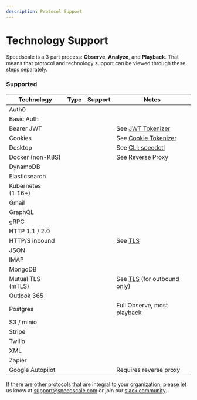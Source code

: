 ```yaml
---
description: Protocol Support
---
```


# Technology Support

Speedscale is a 3 part process: **Observe**, **Analyze**, and **Playback**. That means that protocol and technology support can be viewed through these steps separately.

### Supported <a href="#supported" id="supported"></a>

<table><thead><tr><th>Technology</th><th data-type="select">Type</th><th data-type="select">Support</th><th>Notes</th></tr></thead><tbody><tr><td>Auth0</td><td></td><td></td><td></td></tr><tr><td>Basic Auth</td><td></td><td></td><td></td></tr><tr><td>Bearer JWT</td><td></td><td></td><td>See <a href="../configuration/tokenizers-1/httpauthorization.md">JWT Tokenizer</a></td></tr><tr><td>Cookies</td><td></td><td></td><td>See <a href="../configuration/tokenizers-1/http-cookie-tokenizer.md">Cookie Tokenizer</a></td></tr><tr><td>Desktop</td><td></td><td></td><td>See <a href="../install/cli-speedctl.md">CLI: speedctl</a></td></tr><tr><td>Docker (non-K8S)</td><td></td><td></td><td>See <a href="../manual-sequences/reverse-proxy-sidecar.md">Reverse Proxy</a></td></tr><tr><td>DynamoDB</td><td></td><td></td><td></td></tr><tr><td>Elasticsearch</td><td></td><td></td><td></td></tr><tr><td>Kubernetes (1.16+)</td><td></td><td></td><td></td></tr><tr><td>Gmail</td><td></td><td></td><td></td></tr><tr><td>GraphQL</td><td></td><td></td><td></td></tr><tr><td>gRPC</td><td></td><td></td><td></td></tr><tr><td>HTTP 1.1 / 2.0</td><td></td><td></td><td></td></tr><tr><td>HTTP/S inbound</td><td></td><td></td><td>See <a href="../install/kubernetes-sidecar/sidecar-annotations.md">TLS</a></td></tr><tr><td>JSON</td><td></td><td></td><td></td></tr><tr><td>IMAP</td><td></td><td></td><td></td></tr><tr><td>MongoDB</td><td></td><td></td><td></td></tr><tr><td>Mutual TLS (mTLS)</td><td></td><td></td><td>See <a href="../install/kubernetes-sidecar/sidecar-annotations.md">TLS</a> (for outbound only)</td></tr><tr><td>Outlook 365</td><td></td><td></td><td></td></tr><tr><td>Postgres</td><td></td><td></td><td>Full Observe, most playback</td></tr><tr><td>S3 / minio</td><td></td><td></td><td></td></tr><tr><td>Stripe</td><td></td><td></td><td></td></tr><tr><td>Twilio</td><td></td><td></td><td></td></tr><tr><td>XML</td><td></td><td></td><td></td></tr><tr><td>Zapier</td><td></td><td></td><td></td></tr><tr><td>Google Autopilot</td><td></td><td></td><td>Requires reverse proxy</td></tr></tbody></table>





If there are other protocols that are integral to your organization, please let us know at [support@speedscale.com](mailto:support@speedscale.com) or join our [slack community](http://slack.speedscale.com).

